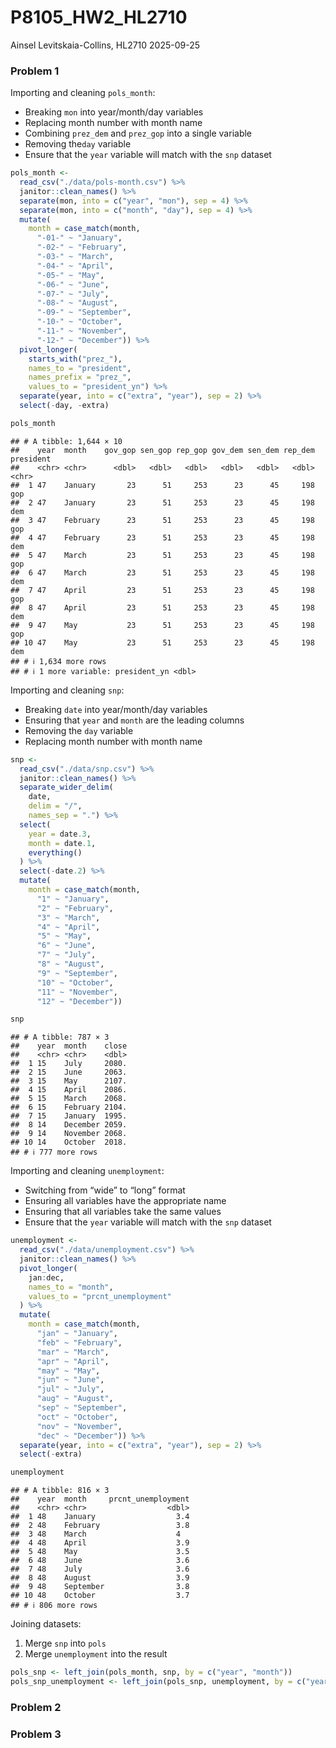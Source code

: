 P8105_HW2_HL2710
================
Ainsel Levitskaia-Collins, HL2710
2025-09-25

### Problem 1

Importing and cleaning `pols_month`:

- Breaking `mon` into year/month/day variables
- Replacing month number with month name
- Combining `prez_dem` and `prez_gop` into a single variable
- Removing the`day` variable
- Ensure that the `year` variable will match with the `snp` dataset

``` r
pols_month <-
  read_csv("./data/pols-month.csv") %>% 
  janitor::clean_names() %>% 
  separate(mon, into = c("year", "mon"), sep = 4) %>% 
  separate(mon, into = c("month", "day"), sep = 4) %>% 
  mutate(
    month = case_match(month,
      "-01-" ~ "January",
      "-02-" ~ "February",
      "-03-" ~ "March",
      "-04-" ~ "April",
      "-05-" ~ "May",
      "-06-" ~ "June",
      "-07-" ~ "July",
      "-08-" ~ "August",
      "-09-" ~ "September",
      "-10-" ~ "October",
      "-11-" ~ "November",
      "-12-" ~ "December")) %>% 
  pivot_longer(
    starts_with("prez_"), 
    names_to = "president", 
    names_prefix = "prez_", 
    values_to = "president_yn") %>% 
  separate(year, into = c("extra", "year"), sep = 2) %>% 
  select(-day, -extra)

pols_month
```

    ## # A tibble: 1,644 × 10
    ##    year  month    gov_gop sen_gop rep_gop gov_dem sen_dem rep_dem president
    ##    <chr> <chr>      <dbl>   <dbl>   <dbl>   <dbl>   <dbl>   <dbl> <chr>    
    ##  1 47    January       23      51     253      23      45     198 gop      
    ##  2 47    January       23      51     253      23      45     198 dem      
    ##  3 47    February      23      51     253      23      45     198 gop      
    ##  4 47    February      23      51     253      23      45     198 dem      
    ##  5 47    March         23      51     253      23      45     198 gop      
    ##  6 47    March         23      51     253      23      45     198 dem      
    ##  7 47    April         23      51     253      23      45     198 gop      
    ##  8 47    April         23      51     253      23      45     198 dem      
    ##  9 47    May           23      51     253      23      45     198 gop      
    ## 10 47    May           23      51     253      23      45     198 dem      
    ## # ℹ 1,634 more rows
    ## # ℹ 1 more variable: president_yn <dbl>

Importing and cleaning `snp`:

- Breaking `date` into year/month/day variables
- Ensuring that `year` and `month` are the leading columns
- Removing the `day` variable
- Replacing month number with month name

``` r
snp <-
  read_csv("./data/snp.csv") %>% 
  janitor::clean_names() %>% 
  separate_wider_delim(
    date,
    delim = "/",
    names_sep = ".") %>% 
  select(
    year = date.3,
    month = date.1,
    everything()
  ) %>% 
  select(-date.2) %>% 
  mutate(
    month = case_match(month,
      "1" ~ "January",
      "2" ~ "February",
      "3" ~ "March",
      "4" ~ "April",
      "5" ~ "May",
      "6" ~ "June",
      "7" ~ "July",
      "8" ~ "August",
      "9" ~ "September",
      "10" ~ "October",
      "11" ~ "November",
      "12" ~ "December"))

snp
```

    ## # A tibble: 787 × 3
    ##    year  month    close
    ##    <chr> <chr>    <dbl>
    ##  1 15    July     2080.
    ##  2 15    June     2063.
    ##  3 15    May      2107.
    ##  4 15    April    2086.
    ##  5 15    March    2068.
    ##  6 15    February 2104.
    ##  7 15    January  1995.
    ##  8 14    December 2059.
    ##  9 14    November 2068.
    ## 10 14    October  2018.
    ## # ℹ 777 more rows

Importing and cleaning `unemployment`:

- Switching from “wide” to “long” format
- Ensuring all variables have the appropriate name
- Ensuring that all variables take the same values
- Ensure that the `year` variable will match with the `snp` dataset

``` r
unemployment <-
  read_csv("./data/unemployment.csv") %>% 
  janitor::clean_names() %>% 
  pivot_longer(
    jan:dec,
    names_to = "month",
    values_to = "prcnt_unemployment"
  ) %>% 
  mutate(
    month = case_match(month,
      "jan" ~ "January",
      "feb" ~ "February",
      "mar" ~ "March",
      "apr" ~ "April",
      "may" ~ "May",
      "jun" ~ "June",
      "jul" ~ "July",
      "aug" ~ "August",
      "sep" ~ "September",
      "oct" ~ "October",
      "nov" ~ "November",
      "dec" ~ "December")) %>% 
  separate(year, into = c("extra", "year"), sep = 2) %>% 
  select(-extra)

unemployment
```

    ## # A tibble: 816 × 3
    ##    year  month     prcnt_unemployment
    ##    <chr> <chr>                  <dbl>
    ##  1 48    January                  3.4
    ##  2 48    February                 3.8
    ##  3 48    March                    4  
    ##  4 48    April                    3.9
    ##  5 48    May                      3.5
    ##  6 48    June                     3.6
    ##  7 48    July                     3.6
    ##  8 48    August                   3.9
    ##  9 48    September                3.8
    ## 10 48    October                  3.7
    ## # ℹ 806 more rows

Joining datasets:

1.  Merge `snp` into `pols`
2.  Merge `unemployment` into the result

``` r
pols_snp <- left_join(pols_month, snp, by = c("year", "month"))
pols_snp_unemployment <- left_join(pols_snp, unemployment, by = c("year", "month"))
```

### Problem 2

### Problem 3
